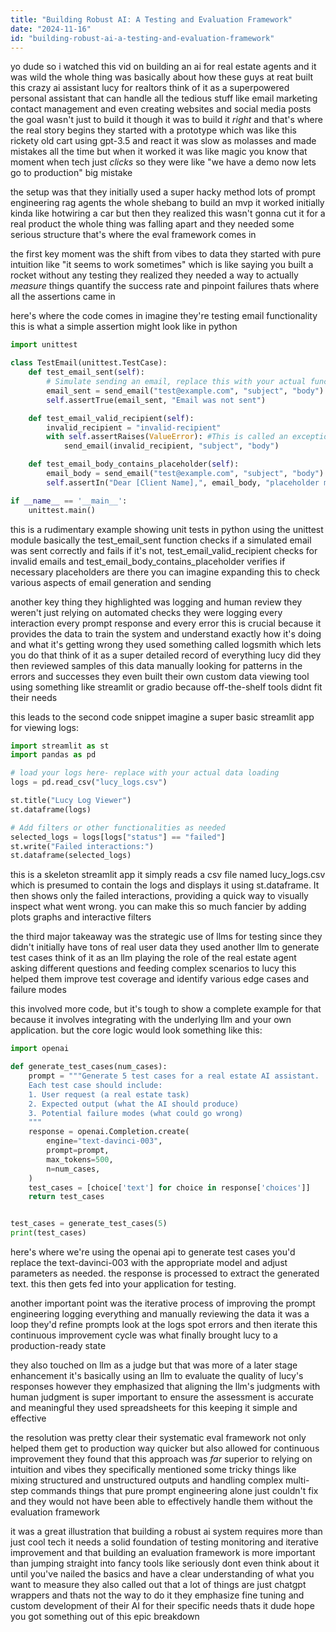 ```yaml
---
title: "Building Robust AI: A Testing and Evaluation Framework"
date: "2024-11-16"
id: "building-robust-ai-a-testing-and-evaluation-framework"
---
```


yo dude so i watched this vid on building an ai for real estate agents and it was wild the whole thing was basically about how these guys at reat built this crazy ai assistant lucy for realtors  think of it as a superpowered personal assistant that can handle all the tedious stuff like email marketing contact management and even creating websites and social media posts  the goal wasn't just to build it though it was to build it *right* and that's where the real story begins they started with a prototype which was like this rickety old cart using gpt-3.5 and react it was slow as molasses and made mistakes all the time but when it worked it was like magic you know that moment when tech just *clicks*  so they were like "we have a demo now lets go to production"  big mistake

the setup was that they initially used a super hacky method  lots of prompt engineering rag agents the whole shebang to build an mvp  it worked initially kinda like hotwiring a car but then they realized  this wasn't gonna cut it for a real product  the whole thing was falling apart and they needed some serious structure that's where the eval framework comes in

the first key moment was the shift from vibes to data  they started with pure intuition  like "it seems to work sometimes" which is like saying you built a rocket without any testing  they realized they needed a way to actually *measure* things quantify the success rate and pinpoint failures  thats where all the assertions came in

here's where the code comes in  imagine they're testing email functionality  this is what a simple assertion might look like in python

```python
import unittest

class TestEmail(unittest.TestCase):
    def test_email_sent(self):
        # Simulate sending an email, replace this with your actual function
        email_sent = send_email("test@example.com", "subject", "body")  
        self.assertTrue(email_sent, "Email was not sent")

    def test_email_valid_recipient(self):
        invalid_recipient = "invalid-recipient"
        with self.assertRaises(ValueError): #This is called an exception, or error-handling
            send_email(invalid_recipient, "subject", "body")

    def test_email_body_contains_placeholder(self):
        email_body = send_email("test@example.com", "subject", "body")
        self.assertIn("Dear [Client Name],", email_body, "placeholder missing")

if __name__ == '__main__':
    unittest.main()
```

this is a rudimentary example showing  unit tests in python using the unittest module  basically the test_email_sent function checks if a simulated email was sent correctly and fails if it's not,  test_email_valid_recipient checks for invalid emails and test_email_body_contains_placeholder verifies if necessary placeholders are there you can imagine expanding this to check various aspects of email generation and sending

another key thing they highlighted was logging and human review  they weren't just relying on automated checks  they were logging every interaction  every prompt response and every error  this is crucial because  it provides the data to train  the system and understand exactly how it's doing  and what it's getting wrong  they used something called logsmith which lets you do that  think of it as a super detailed record of everything lucy did  they then reviewed samples of this data manually  looking for patterns in the errors and successes  they even built their own custom data viewing tool using something like streamlit or gradio  because off-the-shelf tools didnt fit their needs


this leads to the second code snippet  imagine a super basic streamlit app for viewing logs:

```python
import streamlit as st
import pandas as pd

# load your logs here- replace with your actual data loading
logs = pd.read_csv("lucy_logs.csv")

st.title("Lucy Log Viewer")
st.dataframe(logs)

# Add filters or other functionalities as needed
selected_logs = logs[logs["status"] == "failed"]
st.write("Failed interactions:")
st.dataframe(selected_logs)
```

this is a skeleton streamlit app  it simply reads a csv file named lucy_logs.csv which is presumed to contain the logs and displays it using st.dataframe. It then shows only the failed interactions, providing a quick way to visually inspect what went wrong. you can make this so much fancier by adding plots graphs and interactive filters


the third major takeaway was the strategic use of llms for testing  since they didn't initially have tons of real user data  they used another llm to generate test cases  think of it as an llm playing the role of the real estate agent  asking different questions  and  feeding complex scenarios to lucy  this helped them improve test coverage and identify various edge cases and failure modes

this involved more code, but it's tough to show a complete example for that because it involves integrating with the underlying llm and your own application.  but the core logic would look something like this:

```python
import openai

def generate_test_cases(num_cases):
    prompt = """Generate 5 test cases for a real estate AI assistant. 
    Each test case should include:
    1. User request (a real estate task)
    2. Expected output (what the AI should produce)
    3. Potential failure modes (what could go wrong)
    """
    response = openai.Completion.create(
        engine="text-davinci-003",
        prompt=prompt,
        max_tokens=500,
        n=num_cases,
    )
    test_cases = [choice['text'] for choice in response['choices']]
    return test_cases


test_cases = generate_test_cases(5)
print(test_cases)
```

here's where we're using the openai api to generate test cases  you'd replace the text-davinci-003 with the appropriate model and adjust parameters as needed. the response is processed to extract the generated text.  this then gets fed into your application for testing.

another important point was  the iterative process of improving the prompt engineering  logging everything  and manually reviewing the data  it was a loop  they'd refine prompts  look at the logs  spot errors  and then iterate  this continuous improvement cycle was what finally brought lucy to a production-ready state

they also touched on llm as a judge but that was more of a later stage enhancement  it's basically using an llm to evaluate the quality of lucy's responses  however they emphasized that aligning the llm's judgments with human judgment is super important to ensure the assessment is accurate and meaningful  they used spreadsheets for this  keeping it simple and effective


the resolution was pretty clear  their systematic eval framework not only helped them get to production way quicker but also allowed for continuous improvement  they found that this approach was *far* superior to relying on intuition and vibes  they specifically mentioned some tricky things like mixing structured and unstructured outputs and handling complex multi-step commands things that pure prompt engineering alone just couldn't fix and they would not have been able to effectively handle them without the evaluation framework


it was a great illustration that building a robust ai system requires more than just cool tech it needs a solid foundation of testing monitoring and iterative improvement  and that building an evaluation framework is more important than jumping straight into fancy tools  like seriously  dont even think about it until you've nailed the basics and have a clear understanding of what you want to measure   they also called out that a lot of things are just chatgpt wrappers  and thats not the way to do it they emphasize fine tuning and custom development of their AI for their specific needs  thats it dude hope you got something out of this epic breakdown
